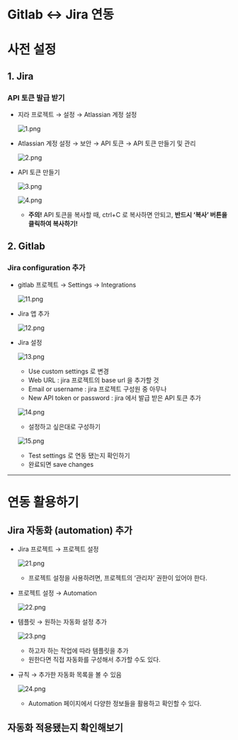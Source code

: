 # Gitlab ↔ Jira 연동

# 사전 설정

## 1. Jira

### API 토큰 발급 받기

- 지라 프로젝트 → 설정 → Atlassian 계정 설정
    
    ![1.png](1.png)
    
- Atlassian 계정 설정 → 보안 → API 토큰 → API 토큰 만들기 및 관리
    
    ![2.png](2.png)
    
- API 토큰 만들기
    
    ![3.png](3.png)
    
    ![4.png](4.png)
    
    - **주의!**
    API 토큰을 복사할 때, ctrl+C 로 복사하면 안되고, **반드시 ‘복사’ 버튼을 클릭하여 복사하기!**

## 2. Gitlab

### Jira configuration 추가

- gitlab 프로젝트 → Settings → Integrations
    
    ![11.png](11.png)
    
- Jira 앱 추가
    
    ![12.png](12.png)
    
- Jira 설정
    
    ![13.png](13.png)
    
    - Use custom settings 로 변경
    - Web URL : jira 프로젝트의 base url 을 추가할 것
    - Email or username : jira 프로젝트 구성원 중 아무나
    - New API token or password : jira 에서 발급 받은 API 토큰 추가
    
    ![14.png](14.png)
    
    - 설정하고 싶은대로 구성하기
    
    ![15.png](15.png)
    
    - Test settings 로 연동 됐는지 확인하기
    - 완료되면 save changes

---

# 연동 활용하기

## Jira 자동화 (automation) 추가

- Jira 프로젝트 → 프로젝트 설정
    
    ![21.png](21.png)
    
    - 프로젝트 설정을 사용하려면, 프로젝트의 ‘관리자’ 권한이 있어야 한다.
- 프로젝트 설정 → Automation
    
    ![22.png](22.png)
    
- 템플릿 → 원하는 자동화 설정 추가
    
    ![23.png](23.png)
    
    - 하고자 하는 작업에 따라 템플릿을 추가
    - 원한다면 직접 자동화를 구성해서 추가할 수도 있다.
- 규칙 → 추가한 자동화 목록을 볼 수 있음
    
    ![24.png](24.png)
    
    - Automation 페이지에서 다양한 정보들을 활용하고 확인할 수 있다.

## 자동화 적용됐는지 확인해보기
